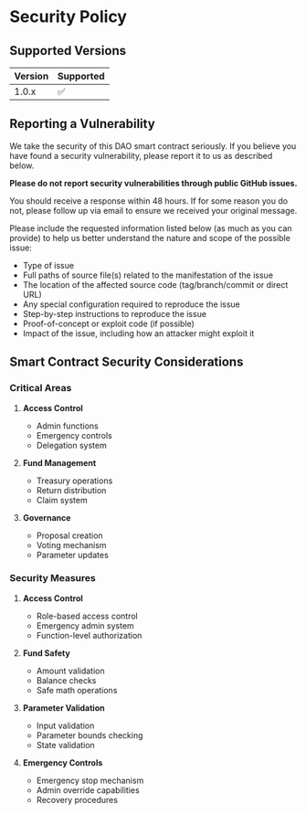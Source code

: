 # Security Policy

## Supported Versions

| Version | Supported          |
| ------- | ------------------ |
| 1.0.x   | :white_check_mark: |

## Reporting a Vulnerability

We take the security of this DAO smart contract seriously. If you believe you have found a security vulnerability, please report it to us as described below.

**Please do not report security vulnerabilities through public GitHub issues.**

You should receive a response within 48 hours. If for some reason you do not, please follow up via email to ensure we received your original message.

Please include the requested information listed below (as much as you can provide) to help us better understand the nature and scope of the possible issue:

- Type of issue
- Full paths of source file(s) related to the manifestation of the issue
- The location of the affected source code (tag/branch/commit or direct URL)
- Any special configuration required to reproduce the issue
- Step-by-step instructions to reproduce the issue
- Proof-of-concept or exploit code (if possible)
- Impact of the issue, including how an attacker might exploit it

## Smart Contract Security Considerations

### Critical Areas

1. **Access Control**

   - Admin functions
   - Emergency controls
   - Delegation system

2. **Fund Management**

   - Treasury operations
   - Return distribution
   - Claim system

3. **Governance**
   - Proposal creation
   - Voting mechanism
   - Parameter updates

### Security Measures

1. **Access Control**

   - Role-based access control
   - Emergency admin system
   - Function-level authorization

2. **Fund Safety**

   - Amount validation
   - Balance checks
   - Safe math operations

3. **Parameter Validation**

   - Input validation
   - Parameter bounds checking
   - State validation

4. **Emergency Controls**
   - Emergency stop mechanism
   - Admin override capabilities
   - Recovery procedures
